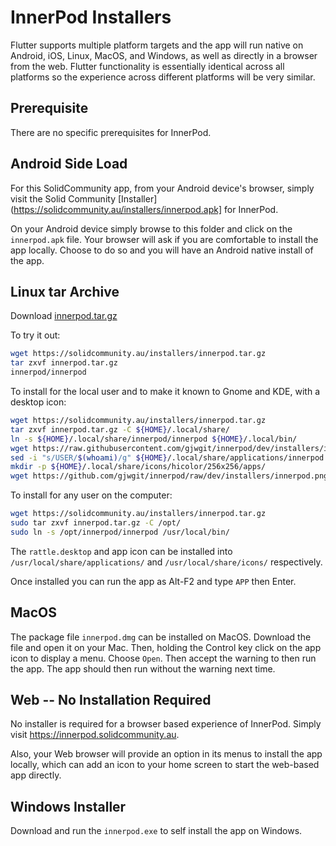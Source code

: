 # InnerPod Installers

Flutter supports multiple platform targets and the app will run native
on Android, iOS, Linux, MacOS, and Windows, as well as directly in a
browser from the web. Flutter functionality is essentially identical
across all platforms so the experience across different platforms will
be very similar.

## Prerequisite

There are no specific prerequisites for InnerPod.

## Android Side Load

For this SolidCommunity app, from your Android device's browser, simply visit 
the Solid Community [Installer](https://solidcommunity.au/installers/innerpod.apk] 
for InnerPod.

On your Android device simply browse to this folder and click on the
`innerpod.apk` file. Your browser will ask if you are comfortable to
install the app locally. Choose to do so and you will have an Android
native install of the app.

## Linux tar Archive

Download [innerpod.tar.gz](https://solidcommunity.au/installers/innerpod.tar.gz)

To try it out:

```bash
wget https://solidcommunity.au/installers/innerpod.tar.gz
tar zxvf innerpod.tar.gz
innerpod/innerpod
```

To install for the local user and to make it known to Gnome and KDE,
with a desktop icon:

```bash
wget https://solidcommunity.au/installers/innerpod.tar.gz
tar zxvf innerpod.tar.gz -C ${HOME}/.local/share/
ln -s ${HOME}/.local/share/innerpod/innerpod ${HOME}/.local/bin/
wget https://raw.githubusercontent.com/gjwgit/innerpod/dev/installers/innerpod.desktop -O ${HOME}/.local/share/applications/innerpod.desktop
sed -i "s/USER/$(whoami)/g" ${HOME}/.local/share/applications/innerpod.desktop
mkdir -p ${HOME}/.local/share/icons/hicolor/256x256/apps/
wget https://github.com/gjwgit/innerpod/raw/dev/installers/innerpod.png -O ${HOME}/.local/share/icons/hicolor/256x256/apps/innerpod.png
```

To install for any user on the computer:

```bash
wget https://solidcommunity.au/installers/innerpod.tar.gz
sudo tar zxvf innerpod.tar.gz -C /opt/
sudo ln -s /opt/innerpod/innerpod /usr/local/bin/
``` 

The `rattle.desktop` and app icon can be installed into
`/usr/local/share/applications/` and `/usr/local/share/icons/`
respectively.

Once installed you can run the app as Alt-F2 and type `APP` then
Enter.

## MacOS

The package file `innerpod.dmg` can be installed on MacOS. Download
the file and open it on your Mac. Then, holding the Control key click
on the app icon to display a menu. Choose `Open`. Then accept the
warning to then run the app. The app should then run without the
warning next time.

## Web -- No Installation Required

No installer is required for a browser based experience of
InnerPod. Simply visit https://innerpod.solidcommunity.au.

Also, your Web browser will provide an option in its menus to install
the app locally, which can add an icon to your home screen to start
the web-based app directly.

## Windows Installer

Download and run the `innerpod.exe` to self install the app on
Windows.
